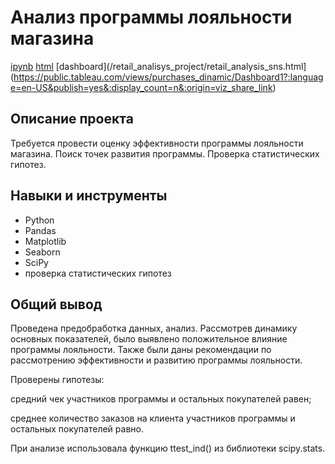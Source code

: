 # Анализ программы лояльности магазина

[ipynb](/retail_analisys_project/retail_analysis.ipynb) [html](/retail_analisys_project/retail_analysis_sns.html) [dashboard](/retail_analisys_project/retail_analysis_sns.html](https://public.tableau.com/views/purchases_dinamic/Dashboard1?:language=en-US&publish=yes&:display_count=n&:origin=viz_share_link)

## Описание проекта

 Требуется провести оценку эффективности программы лояльности магазина. Поиск точек развития программы. Проверка статистических гипотез.

## Навыки и инструменты

* Python
* Pandas
* Matplotlib
* Seaborn
* SciPy
* проверка статистических гипотез

## Общий вывод

Проведена предобработка данных, анализ. Рассмотрев динамику основных показателей, было выявлено положительное влияние программы лояльности. Также были даны рекомендации по рассмотрению эффективности и развитию программы лояльности.

Проверены гипотезы: 

средний чек участников программы и остальных покупателей равен; 

среднее количество заказов на клиента участников программы и остальных покупателей равно.

При анализе использовала функцию ttest_ind() из библиотеки scipy.stats. 
